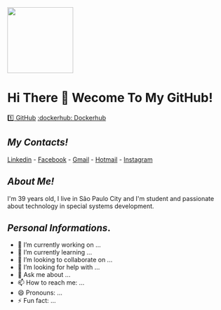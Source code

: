 <img src="https://user-images.githubusercontent.com/32577916/100186302-897bed00-2ec4-11eb-885f-3e7c32ac6d8b.jpg?w=512" height="150" width="150">

# Hi There 👋 Wecome To My GitHub!

[:one: GitHub](https://github.com/FabianoAlexandre)  [:dockerhub: Dockerhub](https://hub.docker.com)

## **_My Contacts!_**
[Linkedin](https://www.linkedin.com/in/fabiano-alexandre-49b71b48/) - [Facebook](https://www.facebook.com/fabiano.alexandred) - [Gmail](fabiano.alexandred@gmail.com) - [Hotmail](fabiano_alexandred@hotmail.com) - [Instagram](@fabiano_cbjj)

## **_About Me!_**
I'm 39 years old, I live in São Paulo City and I'm student and passionate about technology in special systems development.

## **_Personal Informations_**.
- 🔭 I’m currently working on ...
- 🌱 I’m currently learning ...
- 👯 I’m looking to collaborate on ...
- 🤔 I’m looking for help with ...
- 💬 Ask me about ...
- 📫 How to reach me: ...
- 😄 Pronouns: ...
- ⚡ Fun fact: ...
<!--
**FabianoAlexandre/FabianoAlexandre** is a ✨ _special_ ✨ repository because its `README.md` (this file) appears on your GitHub profile.

Here are some ideas to get you started:

- 🔭 I’m currently working on ...
- 🌱 I’m currently learning ...
- 👯 I’m looking to collaborate on ...
- 🤔 I’m looking for help with ...
- 💬 Ask me about ...
- 📫 How to reach me: ...
- 😄 Pronouns: ...
- ⚡ Fun fact: ...
-->
